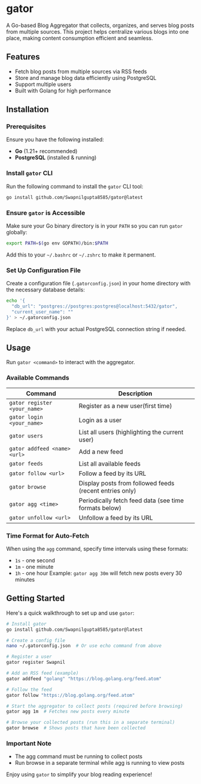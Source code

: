 # gator

A Go-based Blog Aggregator that collects, organizes, and serves blog posts from multiple sources. This project helps centralize various blogs into one place, making content consumption efficient and seamless.

## Features
- Fetch blog posts from multiple sources via RSS feeds
- Store and manage blog data efficiently using PostgreSQL
- Support multiple users
- Built with Golang for high performance

## Installation

### Prerequisites
Ensure you have the following installed:
- **Go** (1.21+ recommended)
- **PostgreSQL** (installed & running)

### Install `gator` CLI
Run the following command to install the `gator` CLI tool:

```sh
go install github.com/Swapnilgupta8585/gator@latest
```

### Ensure `gator` is Accessible
Make sure your Go binary directory is in your `PATH` so you can run `gator` globally:

```bash
export PATH=$(go env GOPATH)/bin:$PATH
```
Add this to your `~/.bashrc` or `~/.zshrc` to make it permanent.

### Set Up Configuration File
Create a configuration file (`.gatorconfig.json`) in your home directory with the necessary database details:

```bash
echo '{
  "db_url": "postgres://postgres:postgres@localhost:5432/gator",
  "current_user_name": ""
}' > ~/.gatorconfig.json
```

Replace `db_url` with your actual PostgreSQL connection string if needed.

## Usage
Run `gator <command>` to interact with the aggregator.

### Available Commands

| Command                                | Description |
|----------------------------------------|-------------|
| `gator register <your_name>`           | Register as a new user(first time) |
| `gator login <your_name>`              | Login as a user |
| `gator users`                          | List all users (highlighting the current user) |
| `gator addfeed <name> <url>`           | Add a new feed |
| `gator feeds`                          | List all available feeds |
| `gator follow <url>`                   | Follow a feed by its URL |
| `gator browse`                         | Display posts from followed feeds (recent entries only) |
| `gator agg <time>`                     | Periodically fetch feed data (see time formats below) |
| `gator unfollow <url>`                 | Unfollow a feed by its URL |

### Time Format for Auto-Fetch
When using the `agg` command, specify time intervals using these formats:
- `1s` - one second
- `1m` - one minute
- `1h` - one hour
Example: `gator agg 30m` will fetch new posts every 30 minutes

## Getting Started
Here's a quick walkthrough to set up and use `gator`:

```sh
# Install gator
go install github.com/Swapnilgupta8585/gator@latest

# Create a config file
nano ~/.gatorconfig.json  # Or use echo command from above

# Register a user
gator register Swapnil

# Add an RSS feed (example)
gator addfeed "golang" "https://blog.golang.org/feed.atom"

# Follow the feed
gator follow "https://blog.golang.org/feed.atom"

# Start the aggregator to collect posts (required before browsing)
gator agg 1m  # Fetches new posts every minute

# Browse your collected posts (run this in a separate terminal)
gator browse  # Shows posts that have been collected
```

### Important Note
- The agg command must be running to collect posts
- Run browse in a separate terminal while agg is running to view posts

Enjoy using `gator` to simplify your blog reading experience! 
